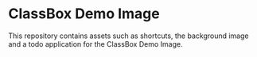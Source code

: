 # ClassBox Demo Image

This repository contains assets such as shortcuts, the background image and a todo application for the ClassBox Demo Image.